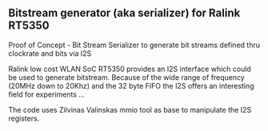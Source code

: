 Bitstream generator (aka serializer) for Ralink RT5350
------------------------------------------------------

Proof of Concept - Bit Stream Serializer to generate bit streams defined thru clockrate and bits via I2S

Ralink low cost WLAN SoC RT5350 provides an I2S interface which could be used to generate bitstream. Because
of the wide range of frequency (20MHz down to 20Khz) and the 32 byte FIFO the I2S offers an
interesting field for experiments ...

The code uses Zilvinas Valinskas mmio tool as base to manipulate the I2S registers.

